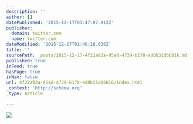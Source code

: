 ```yaml
---
description: ''
author: []
datePublished: '2015-12-17T01:47:07.912Z'
publisher:
  domain: twitter.com
  name: twitter.com
dateModified: '2015-12-17T01:46:28.036Z'
title: ''
sourcePath: _posts/2015-12-17-4f22a93a-95ad-4739-b178-ad0b31d66016.md
published: true
inFeed: true
hasPage: true
inNav: false
url: 4f22a93a-95ad-4739-b178-ad0b31d66016/index.html
_context: 'http://schema.org'
_type: Article

---
```

![](https://pbs.twimg.com/profile_images/378800000852839085/f4f17e44e831b5940e963937a94b8214_400x400.jpeg)